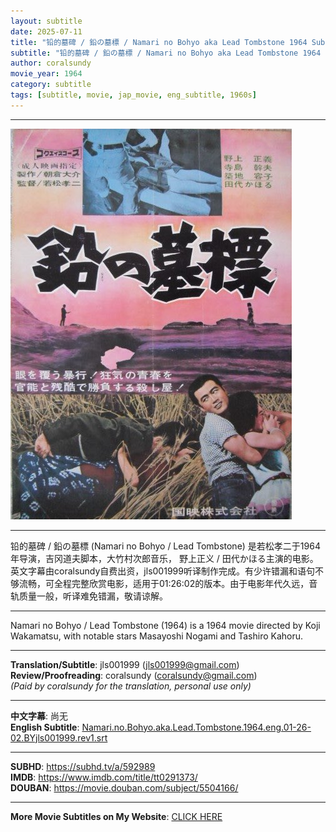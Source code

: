 ```yaml
---
layout: subtitle
date: 2025-07-11
title: "铅的墓碑 / 鉛の墓標 / Namari no Bohyo aka Lead Tombstone 1964 Subtitle (English)"
subtitle: "铅的墓碑 / 鉛の墓標 / Namari no Bohyo aka Lead Tombstone 1964 Subtitle (English)"
author: coralsundy
movie_year: 1964
category: subtitle
tags: [subtitle, movie, jap_movie, eng_subtitle, 1960s]
---
```


------

<img src="../assets/tt0291373.jpg" alt="tt0291373_cover_art" />

------

铅的墓碑 / 鉛の墓標 (Namari no Bohyo / Lead Tombstone) 是若松孝二于1964年导演，吉冈道夫脚本，大竹村次郎音乐， 野上正义 / 田代かほる主演的电影。英文字幕由coralsundy自费出资，jls001999听译制作完成。有少许错漏和语句不够流畅，可全程完整欣赏电影，适用于01:26:02的版本。由于电影年代久远，音轨质量一般，听译难免错漏，敬请谅解。

------

Namari no Bohyo / Lead Tombstone (1964) is a 1964 movie directed by Koji Wakamatsu, with notable stars Masayoshi Nogami and Tashiro Kahoru.

------

**Translation/Subtitle**: jls001999 (jls001999@gmail.com)<br>
**Review/Proofreading**: coralsundy (coralsundy@gmail.com)<br>
*(Paid by coralsundy for the translation, personal use only)*

------

**中文字幕**: 尚无<br>
**English Subtitle**: [Namari.no.Bohyo.aka.Lead.Tombstone.1964.eng.01-26-02.BYjls001999.rev1.srt](../subtitles/Namari.no.Bohyo.aka.Lead.Tombstone.1964.eng.01-26-02.BYjls001999.rev1.srt)

------

**SUBHD**: <https://subhd.tv/a/592989><br>
**IMDB**: <https://www.imdb.com/title/tt0291373/><br>
**DOUBAN**: <https://movie.douban.com/subject/5504166/>

------

**More Movie Subtitles on My Website**: <a href='{% post_url 2021-01-10-subtitles-summary-list %}'>CLICK HERE</a>


